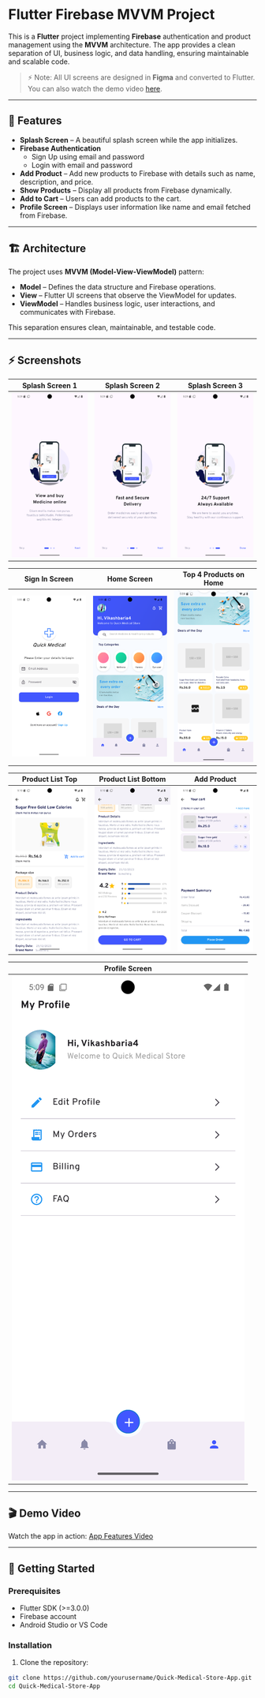 # Flutter Firebase MVVM Project

This is a **Flutter** project implementing **Firebase** authentication and product management using the **MVVM** architecture. The app provides a clean separation of UI, business logic, and data handling, ensuring maintainable and scalable code.

> ⚡ Note: All UI screens are designed in **Figma** and converted to Flutter. You can also watch the demo video [here](https://github.com/vikashbaria/Quick-Medical-Store-App/raw/refs/heads/main/App%20Features.mp4).

---

## 📱 Features

- **Splash Screen** – A beautiful splash screen while the app initializes.
- **Firebase Authentication**  
  - Sign Up using email and password  
  - Login with email and password  
- **Add Product** – Add new products to Firebase with details such as name, description, and price.
- **Show Products** – Display all products from Firebase dynamically.
- **Add to Cart** – Users can add products to the cart.
- **Profile Screen** – Displays user information like name and email fetched from Firebase.

---

## 🏗 Architecture

The project uses **MVVM (Model-View-ViewModel)** pattern:

- **Model** – Defines the data structure and Firebase operations.
- **View** – Flutter UI screens that observe the ViewModel for updates.
- **ViewModel** – Handles business logic, user interactions, and communicates with Firebase.

This separation ensures clean, maintainable, and testable code.

---

## ⚡ Screenshots

| Splash Screen 1 | Splash Screen 2 | Splash Screen 3 |
|----------------|----------------|----------------|
| ![Splash1](https://raw.githubusercontent.com/vikashbaria/Quick-Medical-Store-App/refs/heads/main/App%20Images/Splash1.png) | ![Splash2](https://raw.githubusercontent.com/vikashbaria/Quick-Medical-Store-App/refs/heads/main/App%20Images/Splash2.png) | ![Splash3](https://raw.githubusercontent.com/vikashbaria/Quick-Medical-Store-App/refs/heads/main/App%20Images/Splash3.png) |

| Sign In Screen | Home Screen | Top 4 Products on Home |
|----------------|------------|------------------------|
| ![SignIn](https://raw.githubusercontent.com/vikashbaria/Quick-Medical-Store-App/refs/heads/main/App%20Images/Signin.png) | ![Home](https://raw.githubusercontent.com/vikashbaria/Quick-Medical-Store-App/refs/heads/main/App%20Images/home.png) | ![TopProducts](https://raw.githubusercontent.com/vikashbaria/Quick-Medical-Store-App/refs/heads/main/App%20Images/top%204%20products%20on%20home%20page.png) |

| Product List Top | Product List Bottom | Add Product |
|-----------------|-------------------|------------|
| ![ProductTop](https://raw.githubusercontent.com/vikashbaria/Quick-Medical-Store-App/refs/heads/main/App%20Images/product%20top.png) | ![ProductBottom](https://raw.githubusercontent.com/vikashbaria/Quick-Medical-Store-App/refs/heads/main/App%20Images/product%20bottom.png) | ![AddToCart](https://raw.githubusercontent.com/vikashbaria/Quick-Medical-Store-App/refs/heads/main/App%20Images/Add%20to%20cart.png) |

| Profile Screen |
|----------------|
| ![Profile](https://raw.githubusercontent.com/vikashbaria/Quick-Medical-Store-App/refs/heads/main/App%20Images/profile.png) |

---

## 🎬 Demo Video

Watch the app in action: [App Features Video](https://github.com/vikashbaria/Quick-Medical-Store-App/raw/refs/heads/main/App%20Features.mp4)

---

## 🔧 Getting Started

### Prerequisites

- Flutter SDK (>=3.0.0)
- Firebase account
- Android Studio or VS Code

### Installation

1. Clone the repository:

```bash
git clone https://github.com/yourusername/Quick-Medical-Store-App.git
cd Quick-Medical-Store-App
